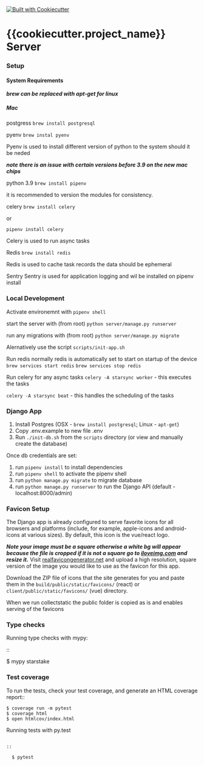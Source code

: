 [![Built with Cookiecutter](https://img.shields.io/badge/built%20with-Cookiecutter-ff69b4.svg?logo=cookiecutter)](https://github.com/cookiecutter/cookiecutter)

# {{cookiecutter.project_name}} Server


### Setup

#### System Requirements

***brew can be replaced with apt-get for linux***

##### Mac


postgress 
`brew install postgresql` 

pyenv 
`brew instal pyenv`

Pyenv is used to install different version of python to the system should it be neded 

***note there is an issue with certain versions before 3.9 on the new mac chips***

python 3.9
`brew install pipenv`


it is recommended to version the modules for consistency.

celery 
`brew install celery`

or 

`pipenv install celery`

Celery is used to run async tasks 

Redis
`brew install redis`

Redis is used to cache task records the data should be ephemeral

Sentry
Sentry is used for application logging and wil be installed on pipenv install 

### Local Development 


Activate environemnt with 
`pipenv shell`

start the server with (from root)
`python server/manage.py runserver`

run any migrations with (from root)
`python server/manage.py migrate`

Alernatively use the script 
`scripts/init-app.sh`

Run redis normally redis is automatically set to start on startup of the device
`brew services start redis`
`brew services stop redis`

Run celery for any async tasks 
`celery -A starsync worker` - this executes the tasks

`celery -A starsync beat`  - this handles the scheduling of the tasks


### Django App
1. Install Postgres (OSX - `brew install postgresql`; Linux - `apt-get`)
1. Copy .env.example to new file .env 
1. Run `./init-db.sh` from the `scripts` directory (or view and manually create the database)

Once db credentials are set:
1. run `pipenv install` to install dependencies 
1. run `pipenv shell` to activate the pipenv shell
1. run `python manage.py migrate` to migrate database
1. run `python manage.py runserver` to run the Django API (default - localhost:8000/admin)

### Favicon Setup


The Django app is already configured to serve favorite icons for all browsers and platforms (include, for example, apple-icons and android-icons at various sizes). By default, this icon is the vue/react logo.

***Note your image must be a square otherwise a white bg will appear because the file is cropped if it is not a square go to [iloveimg.com](https://www.iloveimg.com/resize-image) and resize it.*** 
Visit [realfavicongenerator.net](https://realfavicongenerator.net/) and upload a high resolution, square version of the image you would like to use as the favicon for this app.

Download the ZIP file of icons that the site generates for you and paste them in the `build/public/static/favicons/` (react) or `client/public/static/favicons/` (vue) directory.

When we run collectstatic the public folder is copied as is and enables serving of the favicons


### Type checks


Running type checks with mypy:

::

  $ mypy starstake

### Test coverage


To run the tests, check your test coverage, and generate an HTML coverage report::

    $ coverage run -m pytest
    $ coverage html
    $ open htmlcov/index.html

Running tests with py.test
~~~~~~~~~~~~~~~~~~~~~~~~~~

::

  $ pytest



